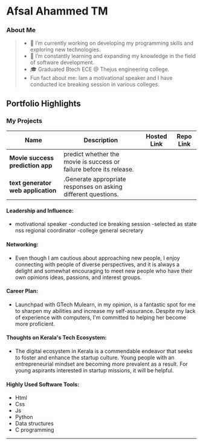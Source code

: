 # Afsal Ahammed TM

### About Me

> - 🔭 I’m currently working on developing my programming skills and exploring new technologies.
> - 🌱 I’m constantly learning and expanding my knowledge in the field of software development.
> - 🎓 Graduated Btech ECE @ Thejus engineering college.
> - Fun fact about me: Iam a motivational speaker and I have conducted ice breaking session in various colleges.



## Portfolio Highlights

### My Projects

| Name                | Description                                                               | Hosted Link                              | Repo Link                                                      |
|---------------------|---------------------------------------------------------------------------|------------------------------------------|----------------------------------------------------------------|
| **Movie success prediction app**  |predict whether the movie is success or failure before its release.                                     |           |
| **text generator web application**  |  .Generate appropriate responses on asking different questions.
#### Leadership and Influence:

- motivational speaker
-conducted ice breaking session
-selected as state nss regional coordinator
-college general secretary
#### Networking:

- Even though I am cautious about approaching new people, I enjoy connecting with people of diverse perspectives, and it is always a delight and somewhat encouraging to meet new people who have their own opinions ideas, passions, and interest groups.

#### Career Plan:

- Launchpad with GTech Mulearn, in my opinion, is a fantastic spot for me to sharpen my abilities and increase my self-assurance. Despite my lack of experience with computers, I'm committed to helping her become more proficient.

#### Thoughts on Kerala's Tech Ecosystem:

- The digital ecosystem in Kerala is a commendable endeavor that seeks to foster and enhance the startup culture. Young people with an entrepreneurial mindset are becoming more prevalent as a result. For young aspirants interested in startup missions, it will be helpful.


#### Highly Used Software Tools:

- Html
- Css
- Js
- Python
- Data structures
- C programming





---

